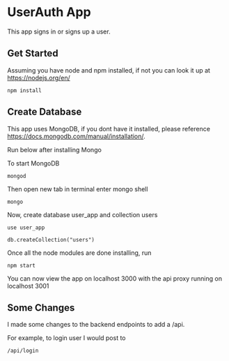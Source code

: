 # UserAuth App
This app signs in or signs up a user.

## Get Started
Assuming you have node and npm installed, if not you can look it up at https://nodejs.org/en/
```
npm install
```

## Create Database
This app uses MongoDB, if you dont have it installed, please reference https://docs.mongodb.com/manual/installation/.

Run below after installing Mongo

To start MongoDB
```
mongod
```

Then open new tab in terminal enter mongo shell

```
mongo
```

Now, create database user_app and collection users

```
use user_app
```

```
db.createCollection("users")
```

Once all the node modules are done installing, run

```
npm start
```

You can now view the app on localhost 3000 with the api proxy running on localhost 3001

## Some Changes

I made some changes to the backend endpoints to add a /api.

For example, to login user I would post to 

```
/api/login
```